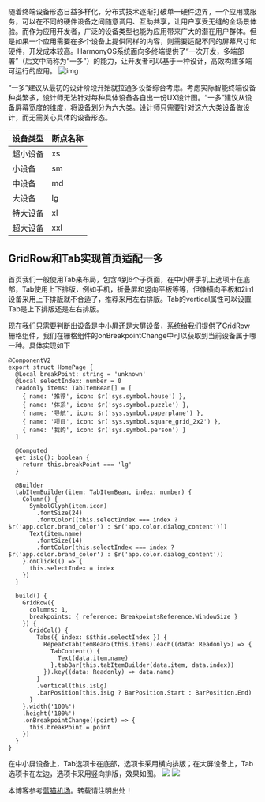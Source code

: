 
随着终端设备形态日益多样化，分布式技术逐渐打破单一硬件边界，一个应用或服务，可以在不同的硬件设备之间随意调用、互助共享，让用户享受无缝的全场景体验。而作为应用开发者，广泛的设备类型也能为应用带来广大的潜在用户群体。但是如果一个应用需要在多个设备上提供同样的内容，则需要适配不同的屏幕尺寸和硬件，开发成本较高。HarmonyOS系统面向多终端提供了“一次开发，多端部署”（后文中简称为“一多”）的能力，让开发者可以基于一种设计，高效构建多端可运行的应用。
![img](https://alliance-communityfile-drcn.dbankcdn.com/FileServer/getFile/cmtyPub/011/111/111/0000000000011111111.20241101135309.16339962707985565161093605618726:50001231000000:2800:4E013CFC1DA788E1695C2E77C1CB5C7FFF57D61D0CA6652666528544F5D882C1.jpg)


“一多”建议从最初的设计阶段开始就拉通多设备综合考虑。考虑实际智能终端设备种类繁多，设计师无法针对每种具体设备各自出一份UX设计图。“一多”建议从设备屏幕宽度的维度，将设备划分为六大类。设计师只需要针对这六大类设备做设计，而无需关心具体的设备形态。




| 设备类型 | 断点名称 |
| --- | --- |
| 超小设备 | xs |
| 小设备 | sm |
| 中设备 | md |
| 大设备 | lg |
| 特大设备 | xl |
| 超大设备 | xxl |


## GridRow和Tab实现首页适配一多


首页我们一般使用Tab来布局，包含4到6个子页面，在中小屏手机上选项卡在底部，Tab使用上下排版，例如手机，折叠屏和竖向平板等等，但像横向平板和2in1设备采用上下排版就不合适了，推荐采用左右排版。Tab的vertical属性可以设置Tab是上下排版还是左右排版。


现在我们只需要判断出设备是中小屏还是大屏设备，系统给我们提供了GridRow栅格组件，我们在栅格组件的onBreakpointChange中可以获取到当前设备属于哪一种。具体实现如下



```
@ComponentV2
export struct HomePage {
  @Local breakPoint: string = 'unknown'
  @Local selectIndex: number = 0
  readonly items: TabItemBean[] = [
    { name: '推荐', icon: $r('sys.symbol.house') },
    { name: '体系', icon: $r('sys.symbol.puzzle') },
    { name: '导航', icon: $r('sys.symbol.paperplane') },
    { name: '项目', icon: $r('sys.symbol.square_grid_2x2') },
    { name: '我的', icon: $r('sys.symbol.person') }
  ]

  @Computed
  get isLg(): boolean {
    return this.breakPoint === 'lg'
  }

  @Builder
  tabItemBuilder(item: TabItemBean, index: number) {
    Column() {
      SymbolGlyph(item.icon)
        .fontSize(24)
        .fontColor([this.selectIndex === index ? $r('app.color.brand_color') : $r('app.color.dialog_content')])
      Text(item.name)
        .fontSize(14)
        .fontColor(this.selectIndex === index ? $r('app.color.brand_color') : $r('app.color.dialog_content'))
    }.onClick(() => {
      this.selectIndex = index
    })
  }

  build() {
    GridRow({
      columns: 1,
      breakpoints: { reference: BreakpointsReference.WindowSize }
    }) {
      GridCol() {
        Tabs({ index: $$this.selectIndex }) {
          Repeat<TabItemBean>(this.items).each((data: Readonly>) => {
            TabContent() {
              Text(data.item.name)
            }.tabBar(this.tabItemBuilder(data.item, data.index))
          }).key((data: Readonly) => data.name)
        }
        .vertical(this.isLg)
        .barPosition(this.isLg ? BarPosition.Start : BarPosition.End)
      }
    }.width('100%')
    .height('100%')
    .onBreakpointChange((point) => {
      this.breakPoint = point
    })
  }
}

```

在中小屏设备上，Tab选项卡在底部，选项卡采用横向排版；在大屏设备上，Tab选项卡在左边，选项卡采用竖向排版，效果如图。
![](https://img2024.cnblogs.com/blog/682407/202411/682407-20241103195124869-735485696.jpg)
![](https://img2024.cnblogs.com/blog/682407/202411/682407-20241103195134576-1508957945.jpg)


 本博客参考[蓝猫机场](https://fenfang.org)。转载请注明出处！
